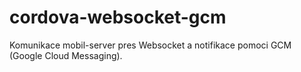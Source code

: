 # cordova-websocket-gcm
Komunikace mobil-server pres Websocket a notifikace pomoci GCM (Google Cloud Messaging).
